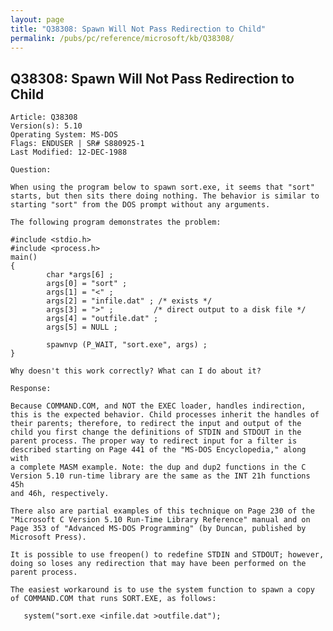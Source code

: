 ```yaml
---
layout: page
title: "Q38308: Spawn Will Not Pass Redirection to Child"
permalink: /pubs/pc/reference/microsoft/kb/Q38308/
---
```


## Q38308: Spawn Will Not Pass Redirection to Child

	Article: Q38308
	Version(s): 5.10
	Operating System: MS-DOS
	Flags: ENDUSER | SR# S880925-1
	Last Modified: 12-DEC-1988
	
	Question:
	
	When using the program below to spawn sort.exe, it seems that "sort"
	starts, but then sits there doing nothing. The behavior is similar to
	starting "sort" from the DOS prompt without any arguments.
	
	The following program demonstrates the problem:
	
	#include <stdio.h>
	#include <process.h>
	main()
	{
	        char *args[6] ;
	        args[0] = "sort" ;
	        args[1] = "<" ;
	        args[2] = "infile.dat" ; /* exists */
	        args[3] = ">" ;         /* direct output to a disk file */
	        args[4] = "outfile.dat" ;
	        args[5] = NULL ;
	
	        spawnvp (P_WAIT, "sort.exe", args) ;
	}
	
	Why doesn't this work correctly? What can I do about it?
	
	Response:
	
	Because COMMAND.COM, and NOT the EXEC loader, handles indirection,
	this is the expected behavior. Child processes inherit the handles of
	their parents; therefore, to redirect the input and output of the
	child you first change the definitions of STDIN and STDOUT in the
	parent process. The proper way to redirect input for a filter is
	described starting on Page 441 of the "MS-DOS Encyclopedia," along with
	a complete MASM example. Note: the dup and dup2 functions in the C
	Version 5.10 run-time library are the same as the INT 21h functions 45h
	and 46h, respectively.
	
	There also are partial examples of this technique on Page 230 of the
	"Microsoft C Version 5.10 Run-Time Library Reference" manual and on
	Page 353 of "Advanced MS-DOS Programming" (by Duncan, published by
	Microsoft Press).
	
	It is possible to use freopen() to redefine STDIN and STDOUT; however,
	doing so loses any redirection that may have been performed on the
	parent process.
	
	The easiest workaround is to use the system function to spawn a copy
	of COMMAND.COM that runs SORT.EXE, as follows:
	
	   system("sort.exe <infile.dat >outfile.dat");
